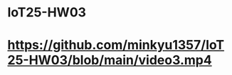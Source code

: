# IoT25-HW03

# <imd src="https://github.com/minkyu1357/IoT25-HW03/blob/main/image.png">

# https://github.com/minkyu1357/IoT25-HW03/blob/main/video3.mp4
